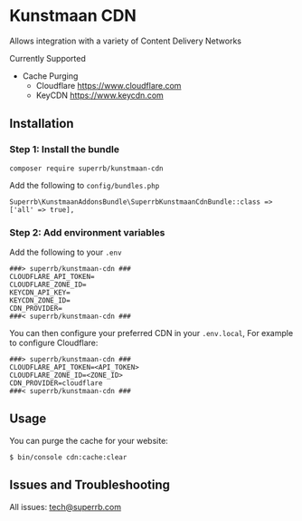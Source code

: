# Kunstmaan CDN

Allows integration with a variety of Content Delivery Networks

Currently Supported

- Cache Purging
  - Cloudflare https://www.cloudflare.com
  - KeyCDN https://www.keycdn.com
  
## Installation

### Step 1: Install the bundle

```
composer require superrb/kunstmaan-cdn
```

Add the following to `config/bundles.php`
```
Superrb\KunstmaanAddonsBundle\SuperrbKunstmaanCdnBundle::class => ['all' => true],
```

### Step 2: Add environment variables

Add the following to your `.env`

```dotenv
###> superrb/kunstmaan-cdn ###
CLOUDFLARE_API_TOKEN=
CLOUDFLARE_ZONE_ID=
KEYCDN_API_KEY=
KEYCDN_ZONE_ID=
CDN_PROVIDER=
###< superrb/kunstmaan-cdn ###
```

You can then configure your preferred CDN in your `.env.local`, For example to configure Cloudflare:

```dotenv
###> superrb/kunstmaan-cdn ###
CLOUDFLARE_API_TOKEN=<API_TOKEN>
CLOUDFLARE_ZONE_ID=<ZONE_ID>
CDN_PROVIDER=cloudflare
###< superrb/kunstmaan-cdn ###
```

## Usage

You can purge the cache for your website:

```
$ bin/console cdn:cache:clear
```

## Issues and Troubleshooting
All issues: tech@superrb.com